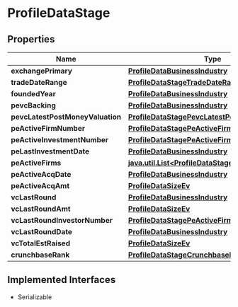 

# ProfileDataStage


## Properties

Name | Type | Description | Notes
------------ | ------------- | ------------- | -------------
**exchangePrimary** | [**ProfileDataBusinessIndustry**](ProfileDataBusinessIndustry.md) |  | 
**tradeDateRange** | [**ProfileDataStageTradeDateRange**](ProfileDataStageTradeDateRange.md) |  | 
**foundedYear** | [**ProfileDataBusinessIndustry**](ProfileDataBusinessIndustry.md) |  | 
**pevcBacking** | [**ProfileDataBusinessIndustry**](ProfileDataBusinessIndustry.md) |  | 
**pevcLatestPostMoneyValuation** | [**ProfileDataStagePevcLatestPostMoneyValuation**](ProfileDataStagePevcLatestPostMoneyValuation.md) |  |  [optional]
**peActiveFirmNumber** | [**ProfileDataStagePeActiveFirmNumber**](ProfileDataStagePeActiveFirmNumber.md) |  |  [optional]
**peActiveInvestmentNumber** | [**ProfileDataStagePeActiveFirmNumber**](ProfileDataStagePeActiveFirmNumber.md) |  |  [optional]
**peLastInvestmentDate** | [**ProfileDataBusinessIndustry**](ProfileDataBusinessIndustry.md) |  |  [optional]
**peActiveFirms** | [**java.util.List&lt;ProfileDataStagePeActiveFirms&gt;**](ProfileDataStagePeActiveFirms.md) |  |  [optional]
**peActiveAcqDate** | [**ProfileDataBusinessIndustry**](ProfileDataBusinessIndustry.md) |  |  [optional]
**peActiveAcqAmt** | [**ProfileDataSizeEv**](ProfileDataSizeEv.md) |  |  [optional]
**vcLastRound** | [**ProfileDataBusinessIndustry**](ProfileDataBusinessIndustry.md) |  |  [optional]
**vcLastRoundAmt** | [**ProfileDataSizeEv**](ProfileDataSizeEv.md) |  |  [optional]
**vcLastRoundInvestorNumber** | [**ProfileDataStagePeActiveFirmNumber**](ProfileDataStagePeActiveFirmNumber.md) |  |  [optional]
**vcLastRoundDate** | [**ProfileDataBusinessIndustry**](ProfileDataBusinessIndustry.md) |  |  [optional]
**vcTotalEstRaised** | [**ProfileDataSizeEv**](ProfileDataSizeEv.md) |  |  [optional]
**crunchbaseRank** | [**ProfileDataStageCrunchbaseRank**](ProfileDataStageCrunchbaseRank.md) |  |  [optional]


## Implemented Interfaces

* Serializable


